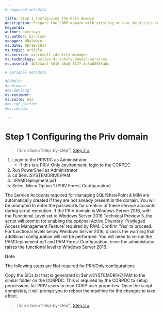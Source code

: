 ```yaml
---
# required metadata

title: Step 1 Configuring the Priv domain
description: Prepare the CORP domain with existing or new identities to be managed by Privileged Identity Manager using scripts
keywords:
author: barclayn
ms.author: barclayn
manager: MBaldwin
ms.date: 08/18/2017
ms.topic: article
ms.service: microsoft-identity-manager
ms.technology: active-directory-domain-services
ms.assetid: 4b524ae7-6610-40a0-8127-de5a08988a8a

# optional metadata

#ROBOTS:
#audience:
#ms.devlang:
ms.reviewer:
ms.suite: ems
#ms.tgt_pltfrm:
#ms.custom:

---
```

# Step 1 Configuring the Priv domain

> [!div class="step-by-step"]
> [Step 2 »](sp1-step2-configuring-corp-domain.md)

1. Login to the PRIVDC as Administrator
   * If this is a PRIV-Only environment, login to the CORPDC
2. Run PowerShell as Administrator
3. cd $env:SYSTEMDRIVE\PAM
4. .\PAMDeployment.ps1
5. Select Menu Option 1 (PRIV Forest Configuration)


The Service Accounts required for managing SQL/SharePoint & MIM are automatically created if they are not already present in the domain. You will be prompted to enter the passwords for creation of these service accounts during script execution.
If the PRIV domain is Windows Server 2016, with the Functional Level set to Windows Server 2016 Technical Preview 5, the script will prompt for enabling the optional Active Directory ‘Privileged Access Management Feature’ required by PAM. Confirm ‘Yes’ to proceed.
For functional levels below Windows Server 2016, dismiss the warning that additional configuration will not be performed. You will need to re-run the PAMDeployment.ps1 and PAM Forest Configuration, once the administrator raises the functional level to Windows Server 2016.

>[!NOTE]
>The following steps are Not required for PRIVOnly configurations

Copy the SIDs.txt that is generated in $env:SYSTEMDRIVE\PAM to the similar folder on the CORPDC. This is required by the CORPDC to setup permissions for PRIV users to read CORP user properties.
Once the script completes, it will prompt you to reboot the machine for the changes to take effect.

> [!div class="step-by-step"]
> [Step 2 »](sp1-step2-configuring-corp-domain.md)
